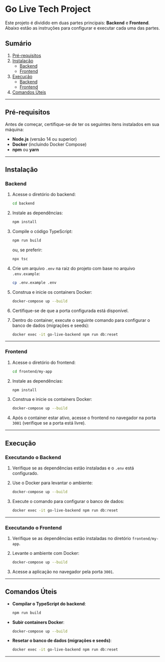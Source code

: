 # Go Live Tech Project

Este projeto é dividido em duas partes principais: **Backend** e **Frontend**. Abaixo estão as instruções para configurar e executar cada uma das partes.

## Sumário

1. [Pré-requisitos](#pré-requisitos)
2. [Instalação](#instalação)
   - [Backend](#backend)
   - [Frontend](#frontend)
3. [Execução](#execução)
   - [Backend](#executando-o-backend)
   - [Frontend](#executando-o-frontend)
4. [Comandos Úteis](#comandos-úteis)

---

## Pré-requisitos

Antes de começar, certifique-se de ter os seguintes itens instalados em sua máquina:

- **Node.js** (versão 14 ou superior)
- **Docker** (incluindo Docker Compose)
- **npm** ou **yarn**

---

## Instalação

### Backend

1. Acesse o diretório do backend:

    ```bash
    cd backend
    ```

2. Instale as dependências:

    ```bash
    npm install
    ```

3. Compile o código TypeScript:

    ```bash
    npm run build
    ```

    ou, se preferir:

    ```bash
    npx tsc
    ```

4. Crie um arquivo `.env` na raiz do projeto com base no arquivo `.env.example`:

    ```bash
    cp .env.example .env
    ```

5. Construa e inicie os containers Docker:

    ```bash
    docker-compose up --build
    ```

6. Certifique-se de que a porta configurada está disponível.

7. Dentro do container, execute o seguinte comando para configurar o banco de dados (migrações e seeds):

    ```bash
    docker exec -it go-live-backend npm run db:reset
    ```

---

### Frontend

1. Acesse o diretório do frontend:

    ```bash
    cd frontend/my-app
    ```

2. Instale as dependências:

    ```bash
    npm install
    ```

3. Construa e inicie os containers Docker:

    ```bash
    docker-compose up --build
    ```

4. Após o container estar ativo, acesse o frontend no navegador na porta `3001` (verifique se a porta está livre).

---

## Execução

### Executando o Backend

1. Verifique se as dependências estão instaladas e o `.env` está configurado.
2. Use o Docker para levantar o ambiente:

    ```bash
    docker-compose up --build
    ```

3. Execute o comando para configurar o banco de dados:

    ```bash
    docker exec -it go-live-backend npm run db:reset
    ```

---

### Executando o Frontend

1. Verifique se as dependências estão instaladas no diretório `frontend/my-app`.
2. Levante o ambiente com Docker:

    ```bash
    docker-compose up --build
    ```

3. Acesse a aplicação no navegador pela porta `3001`.

---

## Comandos Úteis

- **Compilar o TypeScript do backend**:

    ```bash
    npm run build
    ```

- **Subir containers Docker**:

    ```bash
    docker-compose up --build
    ```

- **Resetar o banco de dados (migrações e seeds)**:

    ```bash
    docker exec -it go-live-backend npm run db:reset
    ```

---
